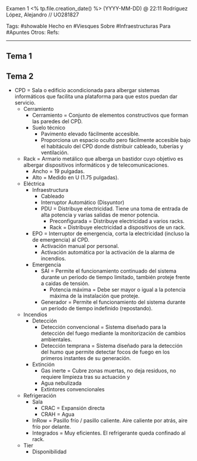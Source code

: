 Examen 1
<% tp.file.creation_date() %> (YYYY-MM-DD) @ 22:11
Rodríguez López, Alejandro // UO281827

Tags:
	#showable
	Hecho en #Viesques
	Sobre #Infraestructuras 
	Para #Apuntes
	Otros:
	Refs:
 
<hr>

## Tema 1

## Tema 2
- CPD = Sala o edificio acondicionada para albergar sistemas informáticos que facilita una plataforma para que estos puedan dar servicio.
	- Cerramiento 
		- Cerramiento = Conjunto de elementos constructivos que forman las paredes del CPD.
		- Suelo técnico
			- Pavimento elevado fácilmente accesible.
			- Proporciona un espacio oculto pero fácilmente accesible bajo el habitáculo del CPD donde distribuir cableado, tuberías y ventilación.
	- Rack = Armario metálico que alberga un bastidor cuyo objetivo es albergar dispositivos informáticos y de telecomunicaciones.
		- Ancho = 19 pulgadas.
		- Alto = Medido en U (1.75 pulgadas).
	- Eléctrica
		- Infraestructura
			- Cableado
			- Interruptor Automático (Disyuntor)
			- PDU = Distribuye electricidad. Tiene una toma de entrada de alta potencia y varias salidas de menor potencia.
				- Preconfigurada = Distribuye electricidad a varios racks.
				- Rack = Distribuye electricidad a dispositivos de un rack.
		- EPO = Interruptor de emergencia, corta la electricidad (incluso la de emergencia) al CPD.
			- Activación manual por personal.
			- Activación automática por la activación de la alarma de incendios.
		- Emergencia
			- SAI = Permite el funcionamiento continuado del sistema durante un período de tiempo limitado, también proteje frente a caidas de tensión.
				- Potencia máxima = Debe ser mayor o igual a la potencia máxima de la instalación que proteje.
			- Generador = Permite el funcionamiento del sistema durante un período de tiempo indefinido (repostando).
	- Incendios
		- Detección 
			- Detección convencional = Sistema diseñado para la detección del fuego mediante la monitorización de cambios ambientales.
			- Detección temprana = Sistema diseñado para la detección del humo que permite detectar focos de fuego en los primeros instantes de su generación.
		- Extinción
			- Gas inerte = Cubre zonas muertas, no deja residuos, no requiere limpieza tras su actuación y
			- Agua nebulizada 
			- Extintores convencionales
	- Refrigeración
		- Sala
			- CRAC = Expansión directa
			- CRAH = Agua
		- InRow = Pasillo frío / pasillo caliente. Aire caliente por atrás, aire frío por delante.
		- Integrados = Muy eficientes. El refrigerante queda confinado al rack.
	- Tier
		- Disponibilidad